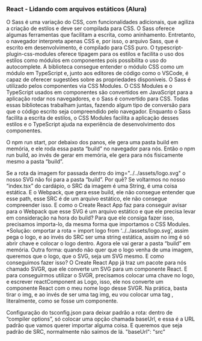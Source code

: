 <h3> React - Lidando com arquivos estáticos (Alura) </h3>


O Sass é uma variação do CSS, com funcionalidades adicionais, que agiliza a criação de estilos e deve ser compilada para CSS. O Sass oferece algumas ferramentas que facilitam a escrita, como aninhamento. Entretanto, o navegador interpreta apenas CSS e, por isso, o arquivo Sass, que é escrito em desenvolvimento, é compilado para CSS puro.
O typescript-plugin-css-modules oferece tipagem para os estilos e facilita o uso dos estilos como módulos em componentes pois possibilita o uso do autocomplete. A biblioteca consegue entender o módulo CSS como um módulo em TypeScript e, junto aos editores de código como o VSCode, é capaz de oferecer sugestões sobre as propriedades disponíveis.
O Sass é utilizado pelos componentes via CSS Modules. O CSS Modules e o TypeScript usados em componentes são convertidos em JavaScript para a aplicação rodar nos navegadores, e o Sass é convertido para CSS. Todas essas bibliotecas trabalham juntas, fazendo algum tipo de conversão para que o código escrito seja compreendido pelo navegador. Enquanto o Sass facilita a escrita de estilos, o CSS Modules facilita a aplicação desses estilos e o TypeScript ajuda na experiência de desenvolvimento dos componentes.


O npm run start, por debaixo dos panos, ele gera uma pasta build em memória, e ele roda essa pasta “build” no navegador para nós. Então o npm run build, ao invés de gerar em memória, ele gera para nós fisicamente mesmo a pasta “build”.

Se a rota da imagem for passada dentro do img="../../assets/logo.svg" o nosso SVG não foi para a pasta “build”. Por quê? Se voltarmos no nosso “index.tsx” do cardápio, o SRC da imagem é uma String, é uma coisa estática. E o Webpack, que gera esse build, ele não consegue entender que esse path, esse SRC é de um arquivo estático, ele não consegue compreender isso.
E como o Create React App faz para conseguir avisar para o Webpack que esse SVG é um arquivo estático e que ele precisa levar em consideração na hora do build? Para que ele consiga fazer isso, precisamos importa-lo, da mesma forma que importamos o CSS Modules. 
*Solução: omportar a rota =  import logo from ‘../../assets/logo.svg’, assim pega o logo, e ao invés do SRC ser uma string estática, assim no img é só abrir chave e colocar o logo dentro. Agora ele vai gerar a pasta “build” em memória.
Outra forma: quando não quer que o logo venha de uma imagem, queremos que o logo, que o SVG, seja um SVG mesmo. E como conseguimos fazer isso? O Create React App já traz um pacote para nós chamado SVGR, que ele converte um SVG para um componente React. E para conseguirmos utilizar o SVGR, precisamos colocar uma chave no logo, e escrever reactComponent as Logo, isso, ele nos converte um componente React com o meu nome logo desse SVGR.
Na prática, basta tirar o img, e ao invés de ser uma tag img, eu vou colocar uma tag <Logo />, literalmente, como se fosse um componente.

Configuração do tsconfig.json para deixar padrão a rota: dentro de “compiler options”, só colocar uma opção chamada baseUrl, e essa é a URL padrão que vamos querer importar alguma coisa. E queremos que seja padrão de SRC, normalmente não saímos de lá. "baseUrl": "src"
